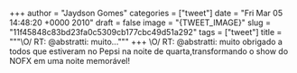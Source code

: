
+++
author = "Jaydson Gomes"
categories = ["tweet"]
date = "Fri Mar 05 14:48:20 +0000 2010"
draft = false
image = "{TWEET_IMAGE}"
slug = "11f45848c83bd23fa0c5309cb177cbc49d51a292"
tags = ["tweet"]
title = """&#92;O/ RT: @abstratti: muito..."""
+++
\O/ RT: @abstratti: muito obrigado a todos que estiveram no Pepsi na noite de quarta,transformando o show do NOFX em uma noite memorável!
